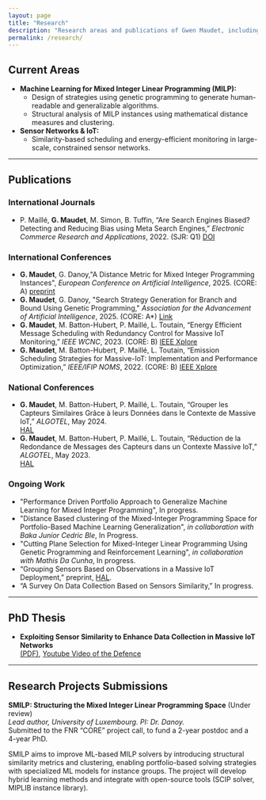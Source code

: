 ```yaml
---
layout: page
title: "Research"
description: "Research areas and publications of Gwen Maudet, including machine learning for MILP, sensor networks, IoT, and optimization algorithms."
permalink: /research/
---
```


## Current Areas

- **Machine Learning for Mixed Integer Linear Programming (MILP):**
  - Design of strategies using genetic programming to generate human-readable and generalizable algorithms.
  - Structural analysis of MILP instances using mathematical distance measures and clustering.
- **Sensor Networks & IoT:**
  - Similarity-based scheduling and energy-efficient monitoring in large-scale, constrained sensor networks.

---

## Publications

### International Journals
- P. Maillé, **G. Maudet**, M. Simon, B. Tuffin, “Are Search Engines Biased? Detecting and Reducing Bias using Meta Search Engines,” *Electronic Commerce Research and Applications*, 2022. (SJR: Q1)
  [DOI](https://doi.org/10.1016/j.elerap.2022.101132)

### International Conferences
-  **G. Maudet**, G. Danoy,"A Distance Metric for Mixed Integer Programming Instances", *European Conference on Artificial Intelligence*, 2025. (CORE: A) 
[preprint](https://arxiv.org/abs/2507.11063)
- **G. Maudet**, G. Danoy, "Search Strategy Generation for Branch and Bound Using Genetic Programming," *Association for the Advancement of Artificial Intelligence*, 2025. (CORE: A*) 
  [Link](https://ojs.aaai.org/index.php/AAAI/article/view/33229)
- **G. Maudet**, M. Batton-Hubert, P. Maillé, L. Toutain, “Energy Efficient Message Scheduling with Redundancy Control for Massive IoT Monitoring,” *IEEE WCNC*, 2023. (CORE: B) 
  [IEEE Xplore](https://ieeexplore.ieee.org/abstract/document/10118910)
- **G. Maudet**, M. Batton-Hubert, P. Maillé, L. Toutain, “Emission Scheduling Strategies for Massive-IoT: Implementation and Performance Optimization,” *IEEE/IFIP NOMS*, 2022. (CORE: B) 
  [IEEE Xplore](https://ieeexplore.ieee.org/document/9789769)

### National Conferences
- **G. Maudet**, M. Batton-Hubert, P. Maillé, L. Toutain, “Grouper les Capteurs Similaires Grâce à leurs Données dans le Contexte de Massive IoT,” *ALGOTEL*, May 2024.  
  [HAL](https://hal-bioemco.ccsd.cnrs.fr/DEMO-ENSMSE/hal-04549902v1)
- **G. Maudet**, M. Batton-Hubert, P. Maillé, L. Toutain, “Réduction de la Redondance de Messages des Capteurs dans un Contexte Massive IoT,” *ALGOTEL*, May 2023.  
  [HAL](https://hal.science/hal-04079906?lang=en)

### Ongoing Work
- "Performance Driven Portfolio Approach to Generalize Machine Learning for Mixed Integer Programming", In progress.
- "Distance Based clustering of the Mixed-Integer Programming Space for Portfolio-Based Machine Learning Generalization", *in collaboration with Baka Junior Cedric Ble*, In Progress.
- "Cutting Plane Selection for Mixed-Integer Linear Programming Using Genetic Programming and Reinforcement Learning", *in collaboration with Mathis Da Cunha*, In progress.
- “Grouping Sensors Based on Observations in a Massive IoT Deployment,” preprint, [HAL](https://hal.science/hal-04424455v4/document).
- “A Survey On Data Collection Based on Sensors Similarity,” In progress.

---

## PhD Thesis

- **Exploiting Sensor Similarity to Enhance Data Collection in Massive IoT Networks**  
  [(PDF)](https://theses.hal.science/tel-04349604/file/2023IMTA0360_Maudet-Gwen.pdf),
  [Youtube Video of the Defence](https://youtu.be/0p3jmufFM1k?si=zH99MpST1HHMHA3K&t=2520)

---
## Research Projects Submissions

**SMILP: Structuring the Mixed Integer Linear Programming Space** (Under review)  
*Lead author, University of Luxembourg. PI: Dr. Danoy.*  
Submitted to the FNR “CORE” project call, to fund a 2-year postdoc and a 4-year PhD.

SMILP aims to improve ML-based MILP solvers by introducing structural similarity metrics and clustering, enabling portfolio-based solving strategies with specialized ML models for instance groups. The project will develop hybrid learning methods and integrate with open-source tools (SCIP solver, MIPLIB instance library).
